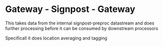 Gateway - Signpost - Gateway
=======================

This takes data from the internal signpost-preproc datastream and does
further processing before it can be consumed by downstream processors

Specificall it does location averaging and tagging
